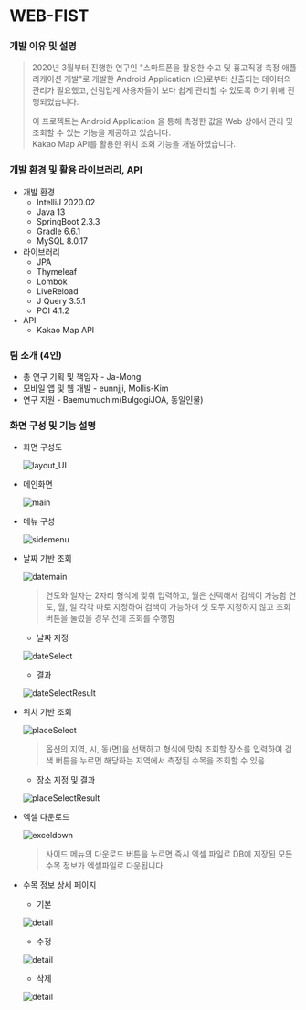# WEB-FIST 

### 개발 이유 및 설명
> 2020년 3월부터 진행한 연구인 "스마트폰을 활용한 수고 및 흉고직경 측정 애플리케이션 개발"로
> 개발한 Android Application (으)로부터 산출되는 데이터의 관리가 필요했고, 
> 산림업계 사용자들이 보다 쉽게 관리할 수 있도록 하기 위해 진행되었습니다.
>
> 이 프로젝트는 Android Application 을 통해 측정한 값을 Web 상에서 관리 및 조회할 수 있는 기능을 제공하고 있습니다.  
> Kakao Map API를 활용한 위치 조회 기능을 개발하였습니다.   
> 

### 개발 환경 및 활용 라이브러리, API
* 개발 환경
    * IntelliJ 2020.02
    * Java 13
    * SpringBoot 2.3.3
    * Gradle 6.6.1
    * MySQL 8.0.17
* 라이브러리
    * JPA
    * Thymeleaf
    * Lombok
    * LiveReload
    * J Query 3.5.1
    * POI 4.1.2
* API
    * Kakao Map API

### 팀 소개 (4인)
* 총 연구 기획 및 책임자 - Ja-Mong 
* 모바일 앱 및 웹 개발 - eunnjji, Mollis-Kim
* 연구 지원 - Baemumuchim(BulgogiJOA, 동일인물)

### 화면 구성 및 기능 설명

* 화면 구성도
     
     ![layout_UI](./readmeimg/1.png)
* 메인화면

     ![main](./readmeimg/main.png)
* 메뉴 구성     

     ![sidemenu](./readmeimg/sidemenu.png)
* 날짜 기반 조회

    ![datemain](./readmeimg/search-date-1.png)
     
    > 연도와 일자는 2자리 형식에 맞춰 입력하고, 월은 선택해서 검색이 가능함
     연도, 월, 일 각각 따로 지정하여 검색이 가능하며 
     셋 모두 지정하지 않고 조회 버튼을 눌렀을 경우 전체 조회를 수행함
    - 날짜 지정
    
    ![dateSelect](./readmeimg/search-date-2.png)
    - 결과
    
    ![dateSelectResult](./readmeimg/search-date-3.png)
    
* 위치 기반 조회

    ![placeSelect](./readmeimg/search-place-1.png)
    
    >옵션의 지역, 시, 동(면)을 선택하고 형식에 맞춰 조회할 장소를 입력하여 검색 버튼을 누르면
    해당하는 지역에서 측정된 수목을 조회할 수 있음
    - 장소 지정 및 결과
    
    ![placeSelectResult](./readmeimg/search-place-2.png)

* 엑셀 다운로드

     ![exceldown](./readmeimg/excel-down.png)
     
     >사이드 메뉴의 다운로드 버튼을 누르면 즉시 엑셀 파일로 DB에 저장된 모든 수목 정보가 엑셀파일로 다운됩니다.
* 수목 정보 상세 페이지
    - 기본
    
    ![detail](./readmeimg/detail-1.png)
    - 수정
    
    ![detail](./readmeimg/detail-2.png)
    - 삭제
    
    ![detail](./readmeimg/detail-3.png)
